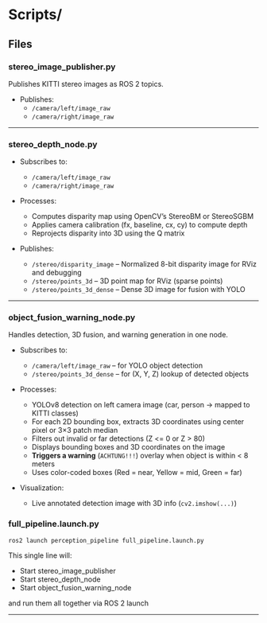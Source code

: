 # Scripts/

## Files

### **stereo_image_publisher.py**

Publishes KITTI stereo images as ROS 2 topics.

- Publishes: 
  - `/camera/left/image_raw`
  - `/camera/right/image_raw`

---

### **stereo_depth_node.py**

- Subscribes to:
  - `/camera/left/image_raw`
  - `/camera/right/image_raw`

- Processes:
  - Computes disparity map using OpenCV’s StereoBM or StereoSGBM
  - Applies camera calibration (fx, baseline, cx, cy) to compute depth
  - Reprojects disparity into 3D using the Q matrix

- Publishes:
  - `/stereo/disparity_image` – Normalized 8-bit disparity image for RViz and debugging
  - `/stereo/points_3d` – 3D point map for RViz (sparse points)
  - `/stereo/points_3d_dense` – Dense 3D image for fusion with YOLO
---

### **object_fusion_warning_node.py**

Handles detection, 3D fusion, and warning generation in one node.

- Subscribes to:
  - `/camera/left/image_raw` – for YOLO object detection
  - `/stereo/points_3d_dense` – for (X, Y, Z) lookup of detected objects

- Processes:
  - YOLOv8 detection on left camera image (car, person -> mapped to KITTI classes)
  - For each 2D bounding box, extracts 3D coordinates using center pixel or 3×3 patch median
  - Filters out invalid or far detections (Z <= 0 or Z > 80)
  - Displays bounding boxes and 3D coordinates on the image
  - **Triggers a warning** (`ACHTUNG!!!`) overlay when object is within < 8 meters
  - Uses color-coded boxes (Red = near, Yellow = mid, Green = far)

- Visualization:
  - Live annotated detection image with 3D info (`cv2.imshow(...)`)

### **full_pipeline.launch.py**

`ros2 launch perception_pipeline full_pipeline.launch.py`

This single line will:

- Start stereo_image_publisher
- Start stereo_depth_node
- Start object_fusion_warning_node

and run them all together via ROS 2 launch

---

